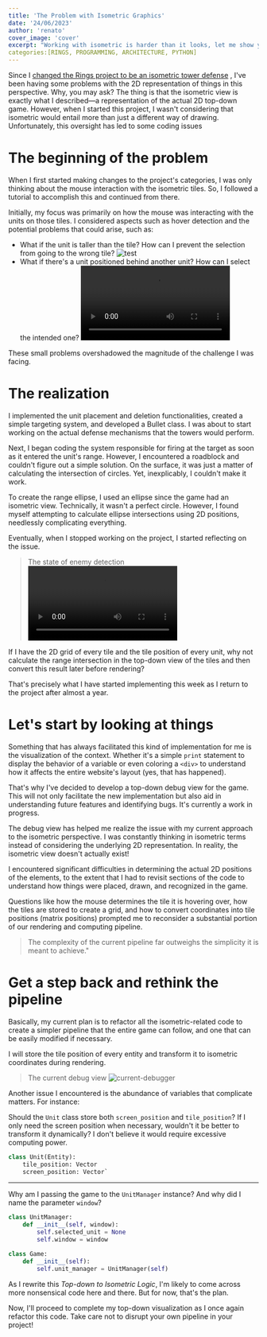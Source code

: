 ```yaml
---
title: 'The Problem with Isometric Graphics'
date: '24/06/2023'
author: 'renato'
cover_image: 'cover'
excerpt: "Working with isometric is harder than it looks, let me show you some problems that I'm facing"
categories:[RINGS, PROGRAMMING, ARCHITECTURE, PYTHON]
---
```


Since I [changed the Rings project to be an isometric tower defense](/blog/a-big-turn-in-the-rings-project) , I've been having some problems with the 2D representation of things in this perspective. Why, you may ask? The thing is that the isometric view is exactly what I described—a representation of the actual 2D top-down game. However, when I started this project, I wasn't considering that isometric would entail more than just a different way of drawing. Unfortunately, this oversight has led to some coding issues

# The beginning of the problem

When I first started making changes to the project's categories, I was only thinking about the mouse interaction with the isometric tiles. So, I followed a tutorial to accomplish this and continued from there.

Initially, my focus was primarily on how the mouse was interacting with the units on those tiles. I considered aspects such as hover detection and the potential problems that could arise, such as:

- What if the unit is taller than the tile? How can I prevent the selection from going to the wrong tile?
  ![test](behind-tower-selection.webp)
- What if there's a unit positioned behind another unit? How can I select the intended one?
  ![second](unselectable-tile.mov)

These small problems overshadowed the magnitude of the challenge I was facing.

# The realization

I implemented the unit placement and deletion functionalities, created a simple targeting system, and developed a Bullet class. I was about to start working on the actual defense mechanisms that the towers would perform.

Next, I began coding the system responsible for firing at the target as soon as it entered the unit's range. However, I encountered a roadblock and couldn't figure out a simple solution. On the surface, it was just a matter of calculating the intersection of circles. Yet, inexplicably, I couldn't make it work.

To create the range ellipse, I used an ellipse since the game had an isometric view. Technically, it wasn't a perfect circle. However, I found myself attempting to calculate ellipse intersections using 2D positions, needlessly complicating everything.

Eventually, when I stopped working on the project, I started reflecting on the issue.

> The state of enemy detection
> ![current-colision](current-colision.mov)

If I have the 2D grid of every tile and the tile position of every unit, why not calculate the range intersection in the top-down view of the tiles and then convert this result later before rendering?

That's precisely what I have started implementing this week as I return to the project after almost a year.

# Let's start by looking at things

Something that has always facilitated this kind of implementation for me is the visualization of the context. Whether it's a simple `print` statement to display the behavior of a variable or even coloring a `<div>` to understand how it affects the entire website's layout (yes, that has happened).

That's why I've decided to develop a top-down debug view for the game. This will not only facilitate the new implementation but also aid in understanding future features and identifying bugs. It's currently a work in progress.

The debug view has helped me realize the issue with my current approach to the isometric perspective. I was constantly thinking in isometric terms instead of considering the underlying 2D representation. In reality, the isometric view doesn't actually exist!

I encountered significant difficulties in determining the actual 2D positions of the elements, to the extent that I had to revisit sections of the code to understand how things were placed, drawn, and recognized in the game.

Questions like how the mouse determines the tile it is hovering over, how the tiles are stored to create a grid, and how to convert coordinates into tile positions (matrix positions) prompted me to reconsider a substantial portion of our rendering and computing pipeline.

> The complexity of the current pipeline far outweighs the simplicity it is meant to achieve."

# Get a step back and rethink the pipeline

Basically, my current plan is to refactor all the isometric-related code to create a simpler pipeline that the entire game can follow, and one that can be easily modified if necessary.

I will store the tile position of every entity and transform it to isometric coordinates during rendering.

> The current debug view ![current-debugger](current-debugger.webp)

Another issue I encountered is the abundance of variables that complicate matters. For instance:

Should the `Unit` class store both `screen_position` and `tile_position`? If I only need the screen position when necessary, wouldn't it be better to transform it dynamically? I don't believe it would require excessive computing power.

```python
class Unit(Entity):
	tile_position: Vector
	screen_position: Vector`
```

---

<!-- ![[Screenshot 2023-06-24 at 21.40.08.png]] -->

Why am I passing the game to the `UnitManager` instance? And why did I name the parameter `window`?

```python
class UnitManager:
	def __init__(self, window):
 		self.selected_unit = None
		self.window = window

class Game:
	def __init__(self):
		self.unit_manager = UnitManager(self)
```

As I rewrite this _Top-down to Isometric Logic_, I'm likely to come across more nonsensical code here and there. But for now, that's the plan.

Now, I'll proceed to complete my top-down visualization as I once again refactor this code. Take care not to disrupt your own pipeline in your project!
